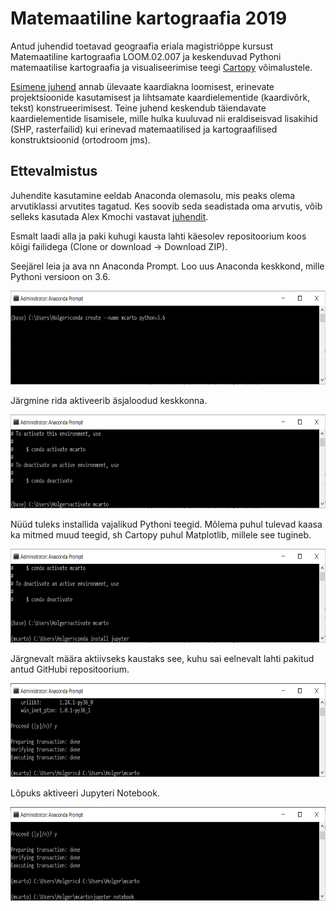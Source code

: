 # Matemaatiline kartograafia 2019
Antud juhendid toetavad geograafia eriala magistriõppe kursust Matemaatiline kartograafia LOOM.02.007 ja keskenduvad Pythoni matemaatilise kartograafia ja visualiseerimise teegi [Cartopy](https://scitools.org.uk/cartopy/docs/latest/) võimalustele.

[Esimene juhend](https://github.com/hvirro/mcarto/blob/master/Kaardiakna-juhtimine.ipynb) annab ülevaate kaardiakna loomisest, erinevate projektsioonide kasutamisest ja lihtsamate kaardielementide (kaardivõrk, tekst) konstrueerimisest. Teine juhend keskendub täiendavate kaardielementide lisamisele, mille hulka kuuluvad nii eraldiseisvad lisakihid (SHP, rasterfailid) kui erinevad matemaatilised ja kartograafilised konstruktsioonid (ortodroom jms).

## Ettevalmistus
Juhendite kasutamine eeldab Anaconda olemasolu, mis peaks olema arvutiklassi arvutites tagatud. Kes soovib seda seadistada oma arvutis, võib selleks kasutada Alex Kmochi vastavat [juhendit](https://github.com/allixender/meetup-notes/tree/master/02-python-jupyter).

Esmalt laadi alla ja paki kuhugi kausta lahti käesolev repositoorium koos kõigi failidega (Clone or download -> Download ZIP).

Seejärel leia ja ava nn Anaconda Prompt. Loo uus Anaconda keskkond, mille Pythoni versioon on 3.6.

<img src="https://raw.githubusercontent.com/hvirro/mcarto/master/img/create_env.PNG" height="150">

Järgmine rida aktiveerib äsjaloodud keskkonna.

<img src="https://raw.githubusercontent.com/hvirro/mcarto/master/img/activate_env.PNG" height="150">

Nüüd tuleks installida vajalikud Pythoni teegid. Mõlema puhul tulevad kaasa ka mitmed muud teegid, sh Cartopy puhul Matplotlib, millele see tugineb.

<img src="https://raw.githubusercontent.com/hvirro/mcarto/master/img/conda_install.PNG" height="150">

Järgnevalt määra aktiivseks kaustaks see, kuhu sai eelnevalt lahti pakitud antud GitHubi repositoorium.

<img src="https://raw.githubusercontent.com/hvirro/mcarto/master/img/cd_folder.PNG" height="150">

Lõpuks aktiveeri Jupyteri Notebook.

<img src="https://raw.githubusercontent.com/hvirro/mcarto/master/img/jupyter.PNG" height="150">

